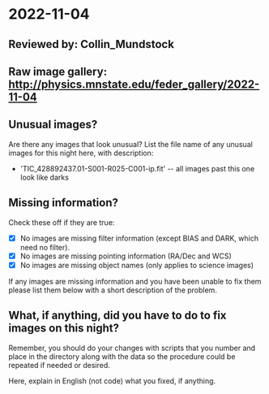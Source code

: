 # 2022-11-04

## Reviewed by:   Collin_Mundstock

## Raw image gallery: http://physics.mnstate.edu/feder_gallery/2022-11-04

## Unusual images?

Are there any images that look unusual? List the file name of any unusual images for this night here, with description:

+ 'TIC_428892437.01-S001-R025-C001-ip.fit' -- all images past this one look like darks

## Missing information?

Check these off if they are true:

- [x] No images are missing filter information (except BIAS and DARK, which need no filter).
- [x] No images are missing pointing information (RA/Dec and WCS)
- [x] No images are missing object names (only applies to science images)

If any images are missing information and you have been unable to fix them please list
them below with a short description of the problem.

## What, if anything, did you have to do to fix images on this night?

Remember, you should do your changes with scripts that you number and place in the
directory along with the data so the procedure could be repeated if needed or
desired.

Here, explain in English (not code) what you fixed, if anything.
